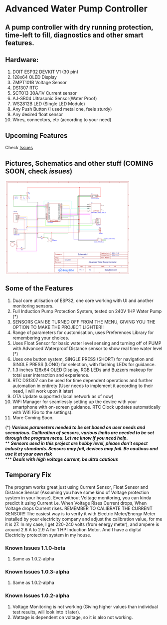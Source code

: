 # Advanced Water Pump Controller
## A pump controller with dry running protection, time-left to fill, diagnostics and other smart features.

## Hardware:
1. DOIT ESP32 DEVKIT V1 (30 pin)
2. 128x64 OLED Display
3. ZMPT101B Voltage Sensor
4. DS1307 RTC
5. SCT013 30A/1V Current sensor
6. AJ-SR04 Ultrasonic Sensor(Water Proof)
7. WS2812B LED (Single LED Module)
8. Any Push Button (I used metal one, feels sturdy)
9. Any desired float sensor
10. Wires, connectors, etc (according to your need)

## Upcoming Features
Check [Issues](https://github.com/KamadoTanjiro-beep/Advanced-Water-Pump-Controller/issues)

## Pictures, Schematics and other stuff (COMING SOON, check ***issues***)
<img src="https://github.com/KamadoTanjiro-beep/Advanced-Water-Pump-Controller/blob/main/resource/SCH_Schematic1.png" alt="Schematics" width="400" height="300">

## Some of the Features
1. Dual core utilisation of ESP32, one core working with UI and another monitoring sensors.
2. Full Induction Pump Protection System, tested on 240V 1HP Water Pump (*)
3. SENSORS CAN BE TURNED OFF FROM THE MENU, GIVING YOU THE OPTION TO MAKE THE PROJECT LIGHTER!!
4. Range of parameters for customisation, uses Preferences Library for remembering your choices.
5. Uses Float Sensor for basic water level sensing and turning off of PUMP with Advanced Waterproof Distance sensor to show real time water level (*)
6. Uses one button system, SINGLE PRESS (SHORT) for navigation and SINGLE PRESS (LONG) for selection, with flashing LEDs for guidance.
7. 1.3 inches 128x64 OLED Display, RGB LEDs and Buzzers makeup for total user interaction and experience.
8. RTC DS1307 can be used for time dependent operations and further automation in entirety (User needs to implement it according to their need, I will work upon it later)
9. OTA Update supported (local network as of now)
10. WiFi Manager for seamlessly setting up the device with your smartphone with on-screen guidance. RTC Clock updates automatically with Wifi (Go to the settings).
11. More Coming Soon.

(*) ***Various parameters needed to be set based on user needs and scenarious. Calibration of sensors, various limits are needed to be set through the program menu. Let me know if you need help.*** </br>
** ***Sensors used in this project are hobby level, please don't expect industry standards. Sensors may fail, devices may fail. Be cautious and use it at your own risk*** </br>
*** ***Deals with high voltage current, be ultra cautious***

## Temporary Fix
The program works great just using Current Sensor, Float Sensor and Distance Sensor (Assuming you have some kind of Voltage protection system in your house). Even without Voltage monitoring, you can kinda predict it using Current i.e. When Voltage Rises Current drops, When Voltage drops Current rises.
REMEMBER TO CALIBRATE THE CURRENT SENSOR!! The easiest way is to verify it with Electric Meter/Energy Meter installed by your electricity company and adjust the calibration value, for me it is 27.
In my case, I get 220-240 volts (from energy meter), and ampere is around 2.6 A to 2.9 A for 1 HP Induction Motor. And I have a digital Electricity protection system in my house.

### Known Issues 1.1.0-beta
1. Same as 1.0.2-alpha

### Known Issues 1.0.3-alpha
1. Same as 1.0.2-alpha

### Known Issues 1.0.2-alpha
1. Voltage Monitoring is not working (Giving higher values than individual test results, will look into it later).
2. Wattage is dependent on voltage, so it is also not working.

